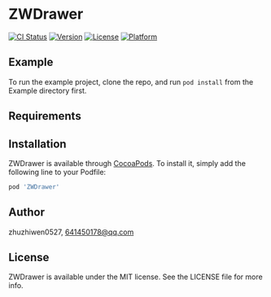 # ZWDrawer

[![CI Status](http://img.shields.io/travis/zhuzhiwen0527/ZWDrawer.svg?style=flat)](https://travis-ci.org/zhuzhiwen0527/ZWDrawer)
[![Version](https://img.shields.io/cocoapods/v/ZWDrawer.svg?style=flat)](http://cocoapods.org/pods/ZWDrawer)
[![License](https://img.shields.io/cocoapods/l/ZWDrawer.svg?style=flat)](http://cocoapods.org/pods/ZWDrawer)
[![Platform](https://img.shields.io/cocoapods/p/ZWDrawer.svg?style=flat)](http://cocoapods.org/pods/ZWDrawer)

## Example

To run the example project, clone the repo, and run `pod install` from the Example directory first.

## Requirements

## Installation

ZWDrawer is available through [CocoaPods](http://cocoapods.org). To install
it, simply add the following line to your Podfile:

```ruby
pod 'ZWDrawer'
```

## Author

zhuzhiwen0527, 641450178@qq.com

## License

ZWDrawer is available under the MIT license. See the LICENSE file for more info.
